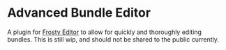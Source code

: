 # Advanced Bundle Editor
A plugin for [Frosty Editor](https://github.com/CadeEvs/FrostyToolsuite/tree/1.0.6.3) to allow for quickly and thoroughly editing bundles. 
This is still wip, and should not be shared to the public currently.
